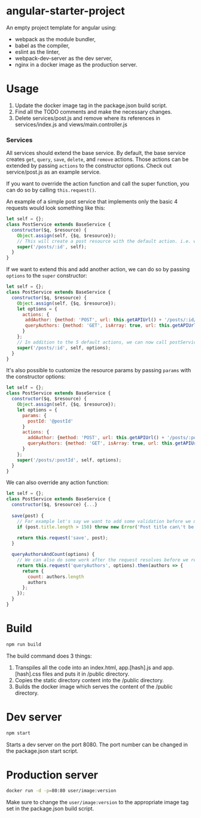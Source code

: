 # angular-starter-project

An empty project template for angular using:
- webpack as the module bundler, 
- babel as the compiler, 
- eslint as the linter, 
- webpack-dev-server as the dev server, 
- nginx in a docker image as the production server.

# Usage

1. Update the docker image tag in the package.json build script.
1. Find all the TODO comments and make the necessary changes.
1. Delete services/post.js and remove where its references in services/index.js and views/main.controller.js

### Services

All services should extend the base service. By default, the base service creates `get`, `query`, `save`, `delete`, and `remove` actions. Those actions can be extended by passing `actions` to the constructor options. Check out service/post.js as an example service.

If you want to override the action function and call the super function, you can do so by calling `this.request()`.

An example of a simple post service that implements only the basic 4 requests would look something like this:
```js
let self = {};
class PostService extends BaseService {
  constructor($q, $resource) {
    Object.assign(self, {$q, $resource}); 
    // This will create a post resource with the default action. i.e. we can call postService.get(postId) or postService.save(postId, updatedField).
    super('/posts/:id', self);
  }
}
```

If we want to extend this and add another action, we can do so by passing `options` to the `super` constructor:
```js
let self = {};
class PostService extends BaseService {
  constructor($q, $resource) {
    Object.assign(self, {$q, $resource}); 
    let options = {
      actions: {
       addAuthor: {method: 'POST', url: this.getAPIUrl() + '/posts/:id/author'},
       queryAuthors: {method: 'GET', isArray: true, url: this.getAPIUrl() + '/posts/:id/author'}
      }
    };
    // In addition to the 5 default actions, we can now call postService.addAuthor() and postService.queryAuthors()
    super('/posts/:id', self, options);
  }
}
```

It's also possible to customize the resource params by passing `params` with the constructor options:
```js
let self = {};
class PostService extends BaseService {
  constructor($q, $resource) {
    Object.assign(self, {$q, $resource}); 
    let options = {
      params: {
        postId: '@postId'
      }
      actions: {
        addAuthor: {method: 'POST', url: this.getAPIUrl() + '/posts/:postId/author'},
        queryAuthors: {method: 'GET', isArray: true, url: this.getAPIUrl() + '/posts/:postId/author'}
      }
    };
    super('/posts/:postId', self, options);
  }
}
```

We can also override any action function:
```js
let self = {};
class PostService extends BaseService {
  constructor($q, $resource) {...}
  
  save(post) {
    // For example let's say we want to add some validation before we make the request
    if (post.title.length > 150) throw new Error('Post title can\'t be more than 150 characters long');
    
    return this.request('save', post);
  }

  queryAuthorsAndCount(options) {
    // We can also do some work after the request resolves before we return the response.
    return this.request('queryAuthors', options).then(authors => {
      return {
        count: authors.length
        authors
      };
    });
  }
}
```

# Build

```bash
npm run build
```

The build command does 3 things:
1. Transpiles all the code into an index.html, app.[hash].js and app.[hash].css files and puts it in /public directory.
1. Copies the static directory content into the /public directory.
1. Builds the docker image which serves the content of the /public directory.

# Dev server

```bash
npm start
```
Starts a dev server on the port 8080. The port number can be changed in the package.json start script.

# Production server

```bash 
docker run -d -p=80:80 user/image:version 
```
Make sure to change the `user/image:version` to the appropriate image tag set in the package.json build script.

